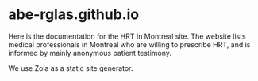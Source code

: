 # abe-rglas.github.io

Here is the documentation for the HRT In Montreal site. The website lists medical professionals in Montreal who are willing to prescribe HRT, and is informed by mainly anonymous patient testimony.

We use Zola as a static site generator.

